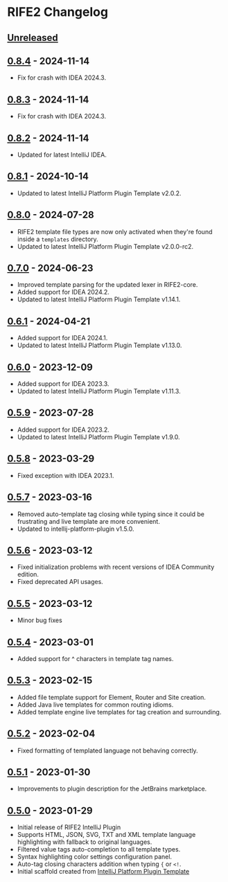 <!-- Keep a Changelog guide -> https://keepachangelog.com -->

# RIFE2 Changelog

## [Unreleased]

## [0.8.4] - 2024-11-14

- Fix for crash with IDEA 2024.3.

## [0.8.3] - 2024-11-14

- Fix for crash with IDEA 2024.3.

## [0.8.2] - 2024-11-14

- Updated for latest IntelliJ IDEA.

## [0.8.1] - 2024-10-14

- Updated to latest IntelliJ Platform Plugin Template v2.0.2.

## [0.8.0] - 2024-07-28

- RIFE2 template file types are now only activated when they're found inside a `templates` directory.
- Updated to latest IntelliJ Platform Plugin Template v2.0.0-rc2.

## [0.7.0] - 2024-06-23

- Improved template parsing for the updated lexer in RIFE2-core.
- Added support for IDEA 2024.2.
- Updated to latest IntelliJ Platform Plugin Template v1.14.1.

## [0.6.1] - 2024-04-21

- Added support for IDEA 2024.1.
- Updated to latest IntelliJ Platform Plugin Template v1.13.0.

## [0.6.0] - 2023-12-09

- Added support for IDEA 2023.3.
- Updated to latest IntelliJ Platform Plugin Template v1.11.3.

## [0.5.9] - 2023-07-28

- Added support for IDEA 2023.2.
- Updated to latest IntelliJ Platform Plugin Template v1.9.0.

## [0.5.8] - 2023-03-29

- Fixed exception with IDEA 2023.1.

## [0.5.7] - 2023-03-16

- Removed auto-template tag closing while typing since it could be frustrating and live template are more convenient.
- Updated to intellij-platform-plugin v1.5.0.

## [0.5.6] - 2023-03-12

- Fixed initialization problems with recent versions of IDEA Community edition.
- Fixed deprecated API usages.

## [0.5.5] - 2023-03-12

- Minor bug fixes

## [0.5.4] - 2023-03-01

- Added support for ^ characters in template tag names.

## [0.5.3] - 2023-02-15

- Added file template support for Element, Router and Site creation.
- Added Java live templates for common routing idioms.
- Added template engine live templates for tag creation and surrounding.

## [0.5.2] - 2023-02-04

- Fixed formatting of templated language not behaving correctly.

## [0.5.1] - 2023-01-30

- Improvements to plugin description for the JetBrains marketplace.

## [0.5.0] - 2023-01-29

- Initial release of RIFE2 IntelliJ Plugin
- Supports HTML, JSON, SVG, TXT and XML template language highlighting with fallback to original languages.
- Filtered value tags auto-completion to all template types.
- Syntax highlighting color settings configuration panel.
- Auto-tag closing characters addition when typing `{` or `<!`.
- Initial scaffold created from [IntelliJ Platform Plugin Template](https://github.com/JetBrains/intellij-platform-plugin-template)

[Unreleased]: https://github.com/rife2/rife2-idea/compare/v0.8.4...HEAD
[0.8.4]: https://github.com/rife2/rife2-idea/compare/v0.8.3...v0.8.4
[0.8.3]: https://github.com/rife2/rife2-idea/compare/v0.8.2...v0.8.3
[0.8.2]: https://github.com/rife2/rife2-idea/compare/v0.8.1...v0.8.2
[0.8.1]: https://github.com/rife2/rife2-idea/compare/v0.8.0...v0.8.1
[0.8.0]: https://github.com/rife2/rife2-idea/compare/v0.7.0...v0.8.0
[0.7.0]: https://github.com/rife2/rife2-idea/compare/v0.6.1...v0.7.0
[0.6.1]: https://github.com/rife2/rife2-idea/compare/v0.6.0...v0.6.1
[0.6.0]: https://github.com/rife2/rife2-idea/compare/v0.5.9...v0.6.0
[0.5.9]: https://github.com/rife2/rife2-idea/compare/v0.5.8...v0.5.9
[0.5.8]: https://github.com/rife2/rife2-idea/compare/v0.5.7...v0.5.8
[0.5.7]: https://github.com/rife2/rife2-idea/compare/v0.5.6...v0.5.7
[0.5.6]: https://github.com/rife2/rife2-idea/compare/v0.5.5...v0.5.6
[0.5.5]: https://github.com/rife2/rife2-idea/compare/v0.5.4...v0.5.5
[0.5.4]: https://github.com/gbevin/rife2-idea/compare/v0.5.3...v0.5.4
[0.5.3]: https://github.com/gbevin/rife2-idea/compare/v0.5.2...v0.5.3
[0.5.2]: https://github.com/gbevin/rife2-idea/compare/v0.5.1...v0.5.2
[0.5.1]: https://github.com/gbevin/rife2-idea/compare/v0.5.0...v0.5.1
[0.5.0]: https://github.com/gbevin/rife2-idea/commits/v0.5.0
